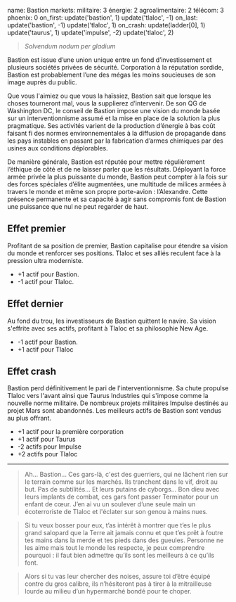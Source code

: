 name: Bastion
markets:
    militaire: 3
    énergie: 2
    agroalimentaire: 2
    télécom: 3
phoenix: 0
on_first:
    update('bastion', 1)
    update('tlaloc', -1)
on_last:
    update('bastion', -1)
    update('tlaloc', 1)
on_crash:
    update(ladder[0], 1)
    update('taurus', 1)
    update('impulse', -2)
    update('tlaloc', 2)

> *Solvendum nodum per gladium* 

Bastion est issue d’une union unique entre un fond d’investissement et plusieurs sociétés privées de sécurité. Corporation à la réputation sordide, Bastion est probablement l’une des mégas les moins soucieuses de son image auprès du public. 

Que vous l'aimiez ou que vous la haïssiez, Bastion sait que lorsque les choses tourneront mal, vous la supplierez d’intervenir. De son QG de Washington DC, le conseil de Bastion impose une vision du monde basée sur un interventionnisme assumé et la mise en place de la solution la plus pragmatique. Ses activités varient de la production d’énergie à bas coût faisant fi des normes environnementales à la diffusion de propagande dans les pays instables en passant par la fabrication d’armes chimiques par des usines aux conditions déplorables. 

De manière générale, Bastion est réputée pour mettre régulièrement l’éthique de côté et de ne laisser parler que les résultats. Déployant la force armée privée la plus puissante du monde, Bastion peut compter à la fois sur des forces spéciales d’élite augmentées, une multitude de milices armées à travers le monde et même son propre porte-avion : l’Alexandre. Cette présence permanente et sa capacité à agir sans compromis font de Bastion une puissance que nul ne peut regarder de haut.


## Effet premier
Profitant de sa position de premier, Bastion capitalise pour étendre sa vision du monde et renforcer ses positions. Tlaloc et ses alliés reculent face à la pression ultra moderniste.

* +1 actif pour Bastion.
* -1 actif pour Tlaloc.

## Effet dernier
Au fond du trou, les investisseurs de Bastion quittent le navire. Sa vision s'effrite avec ses actifs, profitant à Tlaloc et sa philosophie New Age.

* -1 actif pour Bastion.
* +1 actif pour Tlaloc

## Effet crash
Bastion perd définitivement le pari de l'interventionnisme. Sa chute propulse Tlaloc vers l'avant ainsi que Taurus Industries qui s'impose comme la nouvelle norme militaire. De nombreux projets militaires Impulse destinés au projet Mars sont abandonnés. Les meilleurs actifs de Bastion sont vendus au plus offrant.

* +1 actif pour la première corporation
* +1 actif pour Taurus
* -2 actifs pour Impulse
* +2 actifs pour Tlaloc

---

>Ah... Bastion... Ces gars-là, c'est des guerriers, qui ne lâchent rien sur le terrain comme sur les marchés. Ils tranchent dans le vif, droit au but. Pas de subtilités…  Et leurs putains de cyborgs… Bon dieu avec leurs implants de combat, ces gars font passer Terminator pour un enfant de cœur. J’en ai vu un soulever d’une seule main un écoterroriste de Tlaloc et l'éclater sur son genou à mains nues.

>Si tu veux bosser pour eux, t’as intérêt à montrer que t’es le plus grand salopard que la Terre ait jamais connu et que t’es prêt à foutre tes mains dans la merde et tes pieds dans des gueules. Personne ne les aime mais tout le monde les respecte, je peux comprendre pourquoi : il faut bien admettre qu’ils sont les meilleurs à ce qu’ils font.

>Alors si tu vas leur chercher des noises, assure toi d’être équipé contre du gros calibre, ils n’hésiteront pas à tirer à la mitrailleuse lourde au milieu d’un hypermarché  bondé pour te choper. 
